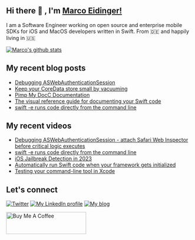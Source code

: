 ## Hi there 👋 , I'm [Marco Eidinger!](https://eidinger.info/)

I am a Software Engineer working on open source and enterprise mobile SDKs for iOS and MacOS developers written in Swift. From 🇩🇪  and happily living in 🇺🇸

[![Marco's github stats](https://github-readme-stats.vercel.app/api?username=MarcoEidinger&count_private=false&show_icons=true&theme=radical)](https://github.com/anuraghazra/github-readme-stats)

## My recent blog posts
<!-- BLOG-POST-LIST:START -->
- [Debugging ASWebAuthenticationSession](https://blog.eidinger.info/debugging-aswebauthenticationsession)
- [Keep your CoreData store small by vacuuming](https://blog.eidinger.info/keep-your-coredata-store-small-by-vacuuming)
- [Pimp My DocC Documentation](https://blog.eidinger.info/pimp-my-docc-documentation)
- [The visual reference guide for documenting your Swift code](https://blog.eidinger.info/the-visual-reference-guide-for-documenting-your-swift-code)
- [swift -e runs code directly from the command line](https://blog.eidinger.info/swift-e-runs-code-directly-from-the-command-line)
<!-- BLOG-POST-LIST:END -->

## My recent videos
<!-- YOUTUBE-ALL:START -->
- [Debugging ASWebAuthenticationSession - attach Safari Web Inspector before critical logic executes](https://www.youtube.com/watch?v=1TBDxKBGxVk)
- [swift -e runs code directly from the command line](https://www.youtube.com/watch?v=B1vfWu172sA)
- [iOS Jailbreak Detection in 2023](https://www.youtube.com/watch?v=g7SQ8zoNvXc)
- [Automatically run Swift code when your framework gets initialized](https://www.youtube.com/watch?v=Pr1vcj0Wrbo)
- [Testing your command-line tool in Xcode](https://www.youtube.com/watch?v=qeP4YgzWmjY)
<!-- YOUTUBE-ALL:END -->

## Let's connect
[![Twitter](https://img.shields.io/badge/twitter-blue.svg?&style=for-the-badge&logo=twitter&logoColor=white)](http://twitter.com/MarcoEidinger)
[![My LinkedIn profile](https://img.shields.io/badge/linkedin-%230077B5.svg?&style=for-the-badge&logo=linkedin&logoColor=white)](https://www.linkedin.com/in/marco-eidinger-6098a512/)
[![My blog](https://img.shields.io/badge/Hashnode-%232962FF.svg?&style=for-the-badge&logo=hashnode&logoColor=white)](https://blog.eidinger.info)

<a href="https://www.buymeacoffee.com/MarcoEidinger" target="_blank"><img src="https://cdn.buymeacoffee.com/buttons/v2/default-yellow.png" alt="Buy Me A Coffee" style="height: 60px !important;width: 217px !important;" ></a>
